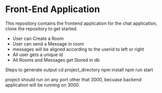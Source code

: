 # Front-End Application

This repository contains the frontend application for the chat application, clone the repository to get started.

  - User can Create a Room
  - User can send a Message in room
  - messages will be aligned according to the userid to left or right
  - All user gets a unique id
  - All Rooms and Messages get Stored in db

Steps to generate output
    cd project_directory
    npm install
    npm run start

project should run on any port other that 3000, becuase backend application will be running on 3000.

